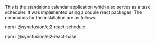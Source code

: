 This is the standalone calendar application which also serves as a task scheduler. 
It was implemented using a couple react packages. The commands for the installation are as follows: 

npm i @syncfusion/ej2-react-schedule



npm i @syncfusion/ej2-react-base
